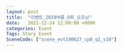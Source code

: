 ```yaml
---
layout: post
title:  "이벤트_2019여름_0화_오프닝"
date:   2021-12-24 12:00:00 +0000
categories: Event
Tags: Story Event
SceneCode: ["scene_evt190627_cp0_q1_s10"]
---
```

